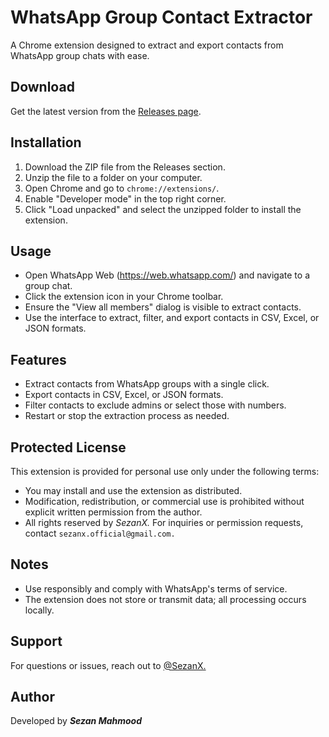 # WhatsApp Group Contact Extractor

A Chrome extension designed to extract and export contacts from WhatsApp group chats with ease.

## Download
Get the latest version from the [Releases page](https://github.com/sezanX/whatsapp-group-contacts-extractor/releases/tag/whatsapp-group-extractor-v1.0.0).

## Installation
1. Download the ZIP file from the Releases section.
2. Unzip the file to a folder on your computer.
3. Open Chrome and go to `chrome://extensions/`.
4. Enable "Developer mode" in the top right corner.
5. Click "Load unpacked" and select the unzipped folder to install the extension.

## Usage
- Open WhatsApp Web (https://web.whatsapp.com/) and navigate to a group chat.
- Click the extension icon in your Chrome toolbar.
- Ensure the "View all members" dialog is visible to extract contacts.
- Use the interface to extract, filter, and export contacts in CSV, Excel, or JSON formats.

## Features
- Extract contacts from WhatsApp groups with a single click.
- Export contacts in CSV, Excel, or JSON formats.
- Filter contacts to exclude admins or select those with numbers.
- Restart or stop the extraction process as needed.

## Protected License
This extension is provided for personal use only under the following terms:
- You may install and use the extension as distributed.
- Modification, redistribution, or commercial use is prohibited without explicit written permission from the author.
- All rights reserved by <i>SezanX.</i>
For inquiries or permission requests, contact `sezanx.official@gmail.com.`

## Notes
- Use responsibly and comply with WhatsApp's terms of service.
- The extension does not store or transmit data; all processing occurs locally.

## Support
For questions or issues, reach out to [@SezanX.](https://github.com/sezanX)

## Author
Developed by <strong><i>Sezan Mahmood</i></strong>
